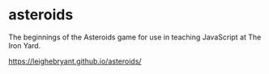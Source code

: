 # asteroids
The beginnings of the Asteroids game for use in teaching JavaScript at The Iron Yard.

https://leighebryant.github.io/asteroids/
